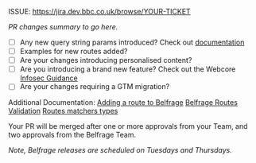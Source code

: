 ISSUE: https://jira.dev.bbc.co.uk/browse/YOUR-TICKET

_PR changes summary to go here._

- [ ] Any new query string params introduced? Check out [documentation](./topics/query_string_params.md)
- [ ] Examples for new routes added?
- [ ] Are your changes introducing personalised content?
- [ ] Are you introducing a brand new feature? Check out the Webcore [Infosec Guidance](https://confluence.dev.bbc.co.uk/display/SECARC/Webcore+Guidance)
- [ ] Are your changes requiring a GTM migration?

Additional Documentation: 
[Adding a route to Belfrage](./topics/routing/routing.md)
[Belfrage Routes Validation](./topics/routing/route-validation.md)
[Routes matchers types](./topics/routing/route-matcher-types.md)

Your PR will be merged after one or more approvals from your Team, and two approvals from the Belfrage Team.

_Note, Belfrage releases are scheduled on Tuesdays and Thursdays._
